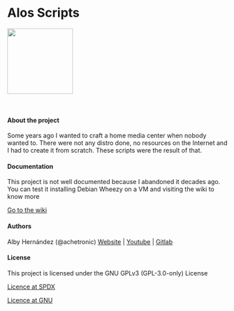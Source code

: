 Alos Scripts
======

<img src="https://gitlab.com/achetronic/alos-scripts/-/wikis/uploads/bf674b9584faf1d50f162801325c34db/iconfinder__Folder_Terminal_79276.png" width="150" height="150" />
<div style="height:2rem;"></div>

#### About the project
Some years ago I wanted to craft a home media center when nobody wanted to. 
There were not any distro done, no resources on the Internet and I had to create it from scratch. 
These scripts were the result of that.

#### Documentation
This project is not well documented because I abandoned it decades ago. 
You can test it installing Debian Wheezy on a VM and visiting the wiki to know more

[Go to the wiki](https://gitlab.com/achetronic/alos-scripts/-/wikis)

#### Authors
Alby Hernández (@achetronic)
[Website](https://achetronic.com) | [Youtube](https://youtube.com/achetronic) | [Gitlab](https://gitlab.com/achetronic)

#### License
This project is licensed under the GNU GPLv3 (GPL-3.0-only) License 

[Licence at SPDX](https://spdx.org/licenses/GPL-3.0-only.html)

[Licence at GNU](https://www.gnu.org/licenses/gpl-3.0-standalone.html)